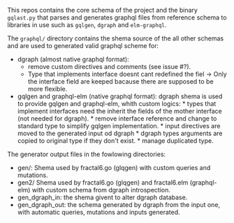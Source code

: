 
This repos contains the core schema of the project and the binary `gqlast.py` that parses and generates graphql files from reference schema to libraries in use such as `gqlgen`, `dgraph` and `elm-graphql`.

The `graphql/` directory contains the shema source of the all other schemas and are used to generated valid graphql scheme for:

* dgraph (almost native graphql format): 
    * remove custom directives and comments (see issue #?).
    * Type that implements interface doesnt cant redefined the fiel -> Only the interface field are keeped bacause there are supposed to be more flexible.
* gqlgen and graphql-elm (native graphql format): dgraph shema is used to provide gqlgen and graphql-elm, whith custom logics:
        * types that implement interfaces need the inherit the fields of the mother interface (not needed for dgraph).
        * remove interface reference and change to standard type to simplify gqlgen implementation.
        * input directives are moved to the generated input od dgraph
        * dgraph types arguments are copied to original type if they don't exist.
        * manage duplicated type.

The generator output files in the fowlowing directories:

* gen/: Shema used by fractal6.go (glqgen) with custom queries and mutations.
* gen2/ Shema used by fractal6.go (glqgen) and fractal6.elm (graphql-elm) with custom schema from dgraph introspection.
* gen_dgraph_in: the shema givent to alter dgraph database.
* gen_dgraph_out: the schema generated by dgraph from the input one, with automatic queries, mutations and inputs generated.
